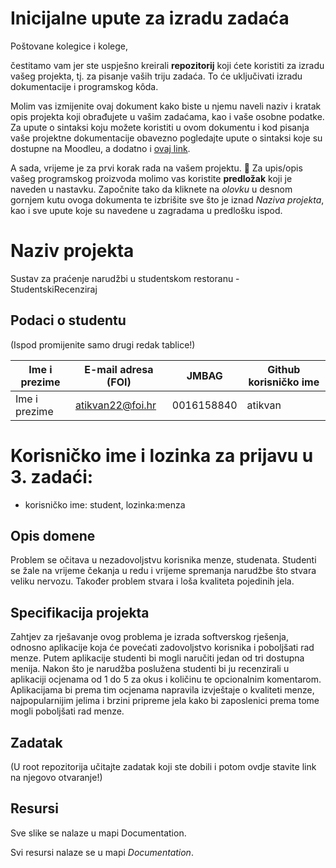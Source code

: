 # Inicijalne upute za izradu zadaća
Poštovane kolegice i kolege, 

čestitamo vam jer ste uspješno kreirali **repozitorij** koji ćete koristiti za izradu vašeg projekta, tj. za pisanje vaših triju zadaća. To će uključivati izradu dokumentacije i programskog kôda.

Molim vas izmijenite ovaj dokument kako biste u njemu naveli naziv i kratak opis projekta koji obrađujete u vašim zadaćama, kao i vaše osobne podatke. Za upute o sintaksi koju možete koristiti u ovom dokumentu i kod pisanja vaše projektne dokumentacije obavezno pogledajte upute o sintaksi koje su dostupne na Moodleu, a dodatno i [ovaj link](https://guides.github.com/features/mastering-markdown/).

A sada, vrijeme je za prvi korak rada na vašem projektu. 🙂 Za upis/opis vašeg programskog proizvoda molimo vas koristite **predložak** koji je naveden u nastavku. Započnite tako da kliknete na *olovku* u desnom gornjem kutu ovoga dokumenta te izbrišite sve što je iznad _Naziva projekta_, kao i sve upute koje su navedene u zagradama u predlošku ispod.

# Naziv projekta
Sustav za praćenje narudžbi u studentskom restoranu - StudentskiRecenziraj

## Podaci o studentu
(Ispod promijenite samo drugi redak tablice!)

Ime i prezime | E-mail adresa (FOI) | JMBAG | Github korisničko ime
------------  | ------------------- | ----- | ---------------------
Ime i prezime | atikvan22@foi.hr | 0016158840 | atikvan

# Korisničko ime i lozinka za prijavu u 3. zadaći: 
- korisničko ime: student, lozinka:menza

## Opis domene
Problem se očitava u nezadovoljstvu korisnika menze, studenata. Studenti se žale na vrijeme čekanja u redu i vrijeme spremanja narudžbe što stvara veliku nervozu. Također problem stvara i loša kvaliteta pojedinih jela.

## Specifikacija projekta
Zahtjev za rješavanje ovog problema je izrada softverskog rješenja, odnosno aplikacije koja će povećati zadovoljstvo korisnika i poboljšati rad menze. Putem aplikacije studenti bi mogli naručiti jedan od tri dostupna menija. Nakon što je narudžba poslužena studenti bi ju recenzirali u aplikaciji ocjenama od 1 do 5 za okus i količinu te opcionalnim komentarom. Aplikacijama bi prema tim ocjenama napravila izvještaje o kvaliteti menze, najpopularnijim jelima i brzini pripreme jela kako bi zaposlenici prema tome mogli poboljšati rad menze.

## Zadatak
(U root repozitorija učitajte zadatak koji ste dobili i potom ovdje stavite link na njegovo otvaranje!)

## Resursi
Sve slike se nalaze u mapi Documentation.

Svi resursi nalaze se u mapi _Documentation_.
